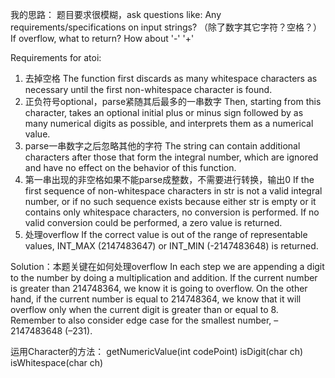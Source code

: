 我的思路：
题目要求很模糊，ask questions like: Any requirements/specifications on input strings? （除了数字其它字符？空格？） If overflow, what to return? How about '-' '+' 

Requirements for atoi:
1. 去掉空格 The function first discards as many whitespace characters as necessary until the first non-whitespace character is found. 
2. 正负符号optional，parse紧随其后最多的一串数字 Then, starting from this character, takes an optional initial plus or minus sign followed by as many numerical digits as possible, and interprets them as a numerical value.
3. parse一串数字之后忽略其他的字符 The string can contain additional characters after those that form the integral number, which are ignored and have no effect on the behavior of this function.
4. 第一串出现的非空格如果不能parse成整数，不需要进行转换，输出0 If the first sequence of non-whitespace characters in str is not a valid integral number, or if no such sequence exists because either str is empty or it contains only whitespace characters, no conversion is performed. If no valid conversion could be performed, a zero value is returned. 
5. 处理overflow If the correct value is out of the range of representable values, INT_MAX (2147483647) or INT_MIN (-2147483648) is returned.

Solution：本题关键在如何处理overflow
In each step we are appending a digit to the number by doing a multiplication and addition. If the
current number is greater than 214748364, we know it is going to overflow. On the other
hand, if the current number is equal to 214748364, we know that it will overflow only
when the current digit is greater than or equal to 8. Remember to also consider edge case
for the smallest number, –2147483648 (–231).

运用Character的方法：
getNumericValue(int codePoint)
isDigit(char ch)
isWhitespace(char ch)
